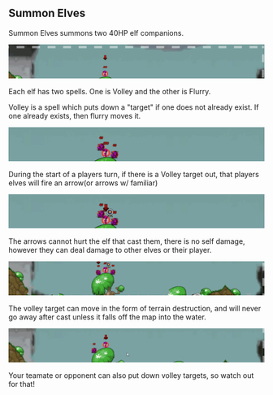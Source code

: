 ## Summon Elves


Summon Elves summons two 40HP elf companions.


![elves1](https://raw.githubusercontent.com/1IlIl/wikidata/main/nature/gifs/elves1.gif)


Each elf has two spells. One is Volley and the other is Flurry.


Volley is a spell which puts down a "target" if one does not already exist. If one already exists, then flurry moves it.


![elves2](https://raw.githubusercontent.com/1IlIl/wikidata/main/nature/gifs/elves2.gif)


During the start of a players turn, if there is a Volley target out, that players elves will fire an arrow(or arrows w/ familiar)


![elves3](https://raw.githubusercontent.com/1IlIl/wikidata/main/nature/gifs/elves3.gif)


The arrows cannot hurt the elf that cast them, there is no self damage, however they can deal damage to other elves or their player.


![elves4](https://raw.githubusercontent.com/1IlIl/wikidata/main/nature/gifs/elves4.gif)



The volley target can move in the form of terrain destruction, and will never go away after cast unless it falls off the map into the water.


![elves5](https://raw.githubusercontent.com/1IlIl/wikidata/main/nature/gifs/elves5.gif)


Your teamate or opponent can also put down volley targets, so watch out for that!
